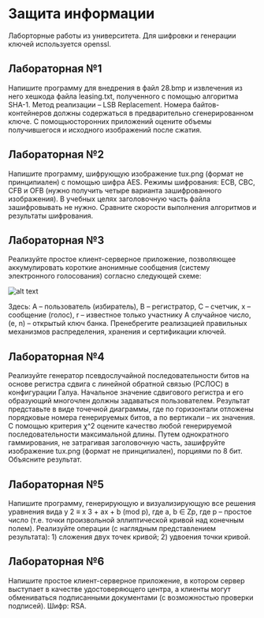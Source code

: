# Защита информации

Лаборторные работы из университета. Для шифровки и генерации ключей используется openssl.

## Лабораторная №1

Напишите программу для внедрения в файл 28.bmp и извлечения из него хешкода файла leasing.txt, полученного с помощью алгоритма SHA-1. Метод реализации – LSB Replacement. Номера байтов-контейнеров должны содержаться в предварительно сгенерированном ключе. С помощьюсторонних приложений оцените объемы получившегося и исходного изображений после сжатия.

## Лабораторная №2

Напишите программу, шифрующую изображение tux.png (формат не принципиален) с помощью шифра AES. Режимы шифрования: ECB, CBC, CFB и OFB (нужно получить четыре варианта зашифрованного изображения). В учебных целях заголовочную часть файла зашифровывать не нужно. Сравните скорости выполнения алгоритмов и результаты шифрования.

## Лабораторная №3

Реализуйте простое клиент-серверное приложение, позволяющее аккумулировать короткие анонимные сообщения (систему электронного голосования) согласно следующей схеме:

![alt text](https://i.imgur.com/UuCoCoO.png)

Здесь: A – пользователь (избиратель), B – регистратор, C – счетчик, x – сообщение (голос), r – известное только участнику A случайное число, (e, n) – открытый ключ банка. Пренебрегите реализацией правильных механизмов распределения, хранения и сертификации ключей.

## Лабораторная №4

Реализуйте генератор псевдослучайной последовательности битов на основе регистра сдвига с линейной обратной связью (РСЛОС) в конфигурации Галуа. Начальное значение сдвигового регистра и его образующий многочлен должны задаваться пользователем. Результат представьте в виде точечной диаграммы, где по горизонтали отложены порядковые номера генерируемых битов, а по вертикали – их значения. С помощью критерия χ^2 оцените качество любой генерируемой последовательности максимальной длины. Путем однократного гаммирования, не затрагивая заголовочную часть, зашифруйте изображение tux.png (формат не принципиален), порциями по 8 бит. Объясните результат.

## Лабораторная №5

Напишите программу, генерирующую и визуализирующую все решения уравнения вида y 2 ≡ x 3 + ax + b (mod p), где a, b ∈ Zp, где p – простое число (т.е. точки произвольной эллиптической кривой над конечным полем). Реализуйте операции (с наглядным представлением результата): 1) сложения двух точек кривой; 2) удвоения точки кривой.

## Лабораторная №6

Напишите простое клиент-серверное приложение, в котором сервер выступает в качестве удостоверяющего центра, а клиенты могут обмениваться подписанными документами (с возможностью проверки подписей). Шифр: RSA.